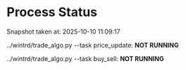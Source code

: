 # Process Status

Snapshot taken at: 2025-10-10 11:09:17

../wintrd/trade_algo.py --task price_update: **NOT RUNNING**

../wintrd/trade_algo.py --task buy_sell: **NOT RUNNING**

